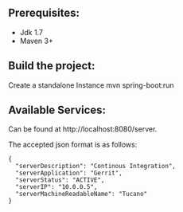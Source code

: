 Prerequisites:
--------------
- Jdk 1.7
- Maven 3+

Build the project:
------------------
Create a standalone Instance
mvn spring-boot:run

Available Services:
-------------------
Can be found at http://localhost:8080/server.

The accepted json format is as follows:

	{
	  "serverDescription": "Continous Integration",
  	  "serverApplication": "Gerrit",
	  "serverStatus": "ACTIVE",
	  "serverIP": "10.0.0.5",
	  "serverMachineReadableName": "Tucano"
	}
